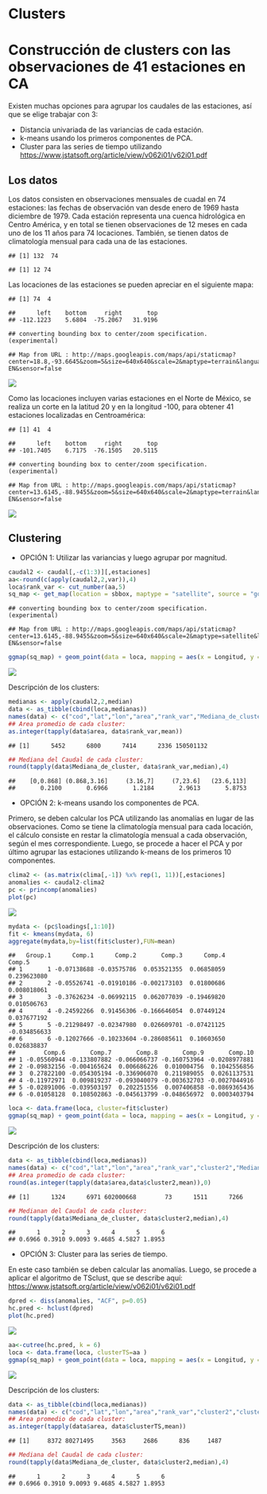 Clusters
================

Construcción de clusters con las observaciones de 41 estaciones en CA
=====================================================================

Existen muchas opciones para agrupar los caudales de las estaciones, así que se elige trabajar con 3:

-   Distancia univariada de las variancias de cada estación.
-   k-means usando los primeros componentes de PCA.
-   Cluster para las series de tiempo utilizando <https://www.jstatsoft.org/article/view/v062i01/v62i01.pdf>

Los datos
---------

Los datos consisten en observaciones mensuales de cuadal en 74 estaciones: las fechas de observación van desde enero de 1969 hasta diciembre de 1979. Cada estación representa una cuenca hidrológica en Centro América, y en total se tienen observaciones de 12 meses en cada uno de los 11 años para 74 locaciones. También, se tienen datos de climatología mensual para cada una de las estaciones.

    ## [1] 132  74

    ## [1] 12 74

Las locaciones de las estaciones se pueden apreciar en el siguiente mapa:

    ## [1] 74  4

    ##      left    bottom     right       top 
    ## -112.1223    5.6804  -75.2067   31.9196

    ## converting bounding box to center/zoom specification. (experimental)

    ## Map from URL : http://maps.googleapis.com/maps/api/staticmap?center=18.8,-93.6645&zoom=5&size=640x640&scale=2&maptype=terrain&language=en-EN&sensor=false

![](clusters_files/figure-markdown_github-ascii_identifiers/unnamed-chunk-2-1.png)

Como las locaciones incluyen varias estaciones en el Norte de México, se realiza un corte en la latitud 20 y en la longitud -100, para obtener 41 estaciones localizadas en Centroamérica:

    ## [1] 41  4

    ##      left    bottom     right       top 
    ## -101.7405    6.7175  -76.1505   20.5115

    ## converting bounding box to center/zoom specification. (experimental)

    ## Map from URL : http://maps.googleapis.com/maps/api/staticmap?center=13.6145,-88.9455&zoom=5&size=640x640&scale=2&maptype=terrain&language=en-EN&sensor=false

![](clusters_files/figure-markdown_github-ascii_identifiers/unnamed-chunk-3-1.png)

Clustering
----------

-   OPCIÓN 1: Utilizar las variancias y luego agrupar por magnitud.

``` r
caudal2 <- caudal[,-c(1:3)][,estaciones]
aa<-round(c(apply(caudal2,2,var)),4)
loca$rank_var <- cut_number(aa,5)
sq_map <- get_map(location = sbbox, maptype = "satellite", source = "google")
```

    ## converting bounding box to center/zoom specification. (experimental)

    ## Map from URL : http://maps.googleapis.com/maps/api/staticmap?center=13.6145,-88.9455&zoom=5&size=640x640&scale=2&maptype=satellite&language=en-EN&sensor=false

``` r
ggmap(sq_map) + geom_point(data = loca, mapping = aes(x = Longitud, y = Latitud, colour=rank_var))
```

![](clusters_files/figure-markdown_github-ascii_identifiers/unnamed-chunk-4-1.png)

Descripción de los clusters:

``` r
medianas <- apply(caudal2,2,median)
data <- as_tibble(cbind(loca,medianas))
names(data) <- c("cod","lat","lon","area","rank_var","Mediana_de_cluster")
## Area promedio de cada cluster:
as.integer(tapply(data$area, data$rank_var,mean))
```

    ## [1]      5452      6800      7414      2336 150501132

``` r
## Mediana del Caudal de cada cluster:                                         
round(tapply(data$Mediana_de_cluster, data$rank_var,median),4)
```

    ##    [0,0.868] (0.868,3.16]     (3.16,7]     (7,23.6]   (23.6,113] 
    ##       0.2100       0.6966       1.2184       2.9613       5.8753

-   OPCIÓN 2: k-means usando los componentes de PCA.

Primero, se deben calcular los PCA utilizando las anomalías en lugar de las observaciones. Como se tiene la climatología mensual para cada locación, el cálculo consiste en restar la climatología mensual a cada observación, según el mes correspondiente. Luego, se procede a hacer el PCA y por último agrupar las estaciones utilizando k-means de los primeros 10 componentes.

``` r
clima2 <- (as.matrix(clima[,-1]) %x% rep(1, 11))[,estaciones]
anomalies <- caudal2-clima2
pc <- princomp(anomalies)
plot(pc)
```

![](clusters_files/figure-markdown_github-ascii_identifiers/unnamed-chunk-6-1.png)

``` r
mydata <- (pc$loadings[,1:10])
fit <- kmeans(mydata, 6) 
aggregate(mydata,by=list(fit$cluster),FUN=mean)
```

    ##   Group.1      Comp.1      Comp.2       Comp.3      Comp.4       Comp.5
    ## 1       1 -0.07138688 -0.03575786  0.053521355  0.06858059  0.239623080
    ## 2       2 -0.05526741 -0.01910186 -0.002173103  0.01800686  0.008018061
    ## 3       3 -0.37626234 -0.06992115  0.062077039 -0.19469820  0.010506763
    ## 4       4 -0.24592266  0.91456306 -0.166646054  0.07449124  0.037677192
    ## 5       5 -0.21298497 -0.02347980  0.026609701 -0.07421125 -0.034856633
    ## 6       6 -0.12027666 -0.10233604 -0.286085611  0.10603650  0.026838837
    ##        Comp.6       Comp.7       Comp.8       Comp.9       Comp.10
    ## 1 -0.05560944 -0.133807882 -0.066066737 -0.160753964 -0.0208977881
    ## 2 -0.09832156 -0.004165624  0.006686226  0.010004756  0.1042556856
    ## 3  0.27822100 -0.054305194 -0.336906070  0.211989055  0.0261137531
    ## 4 -0.11972971  0.009819237 -0.093040079 -0.003632703 -0.0027044916
    ## 5 -0.02891006 -0.039503197  0.202251556  0.007406858 -0.0869365436
    ## 6 -0.01058128  0.108502863 -0.045613799 -0.048656972  0.0003403794

``` r
loca <- data.frame(loca, cluster=fit$cluster)
ggmap(sq_map) + geom_point(data = loca, mapping = aes(x = Longitud, y = Latitud, colour=as.character(cluster)))
```

![](clusters_files/figure-markdown_github-ascii_identifiers/unnamed-chunk-6-2.png)

Descripción de los clusters:

``` r
data <- as_tibble(cbind(loca,medianas))
names(data) <- c("cod","lat","lon","area","rank_var","cluster2","Mediana_de_cluster")
## Area promedio de cada cluster:
round(as.integer(tapply(data$area,data$cluster2,mean)),0)
```

    ## [1]      1324      6971 602000668        73      1511      7266

``` r
## Medianan del Caudal de cada cluster:                                         
round(tapply(data$Mediana_de_cluster, data$cluster2,median),4)
```

    ##      1      2      3      4      5      6 
    ## 0.6966 0.3910 9.0093 9.4685 4.5827 1.8953

-   OPCIÓN 3: Cluster para las series de tiempo.

En este caso también se deben calcular las anomalías. Luego, se procede a aplicar el algoritmo de TSclust, que se describe aquí: <https://www.jstatsoft.org/article/view/v062i01/v62i01.pdf>

``` r
dpred <- diss(anomalies, "ACF", p=0.05)
hc.pred <- hclust(dpred)
plot(hc.pred)
```

![](clusters_files/figure-markdown_github-ascii_identifiers/unnamed-chunk-8-1.png)

``` r
aa<-cutree(hc.pred, k = 6)
loca <- data.frame(loca, clusterTS=aa )
ggmap(sq_map) + geom_point(data = loca, mapping = aes(x = Longitud, y = Latitud, colour=as.character(clusterTS)))
```

![](clusters_files/figure-markdown_github-ascii_identifiers/unnamed-chunk-8-2.png)

Descripción de los clusters:

``` r
data <- as_tibble(cbind(loca,medianas))
names(data) <- c("cod","lat","lon","area","rank_var","cluster2","clusterTS", "Mediana_de_cluster")
## Area promedio de cada cluster:
as.integer(tapply(data$area, data$clusterTS,mean))
```

    ## [1]     8372 80271495     3563     2686      836     1487

``` r
## Mediana del Caudal de cada cluster:                                         
round(tapply(data$Mediana_de_cluster, data$cluster2,median),4)
```

    ##      1      2      3      4      5      6 
    ## 0.6966 0.3910 9.0093 9.4685 4.5827 1.8953
